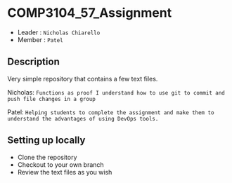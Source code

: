 # COMP3104_57_Assignment
- Leader : `Nicholas Chiarello`
- Member : `Patel`

## Description
Very simple repository that contains a few text files.

Nicholas: `Functions as proof I understand how to use git to commit and push file changes in a group`

Patel: `Helping students to complete the assignment and make them to understand the advantages of using DevOps tools.`

## Setting up locally
- Clone the repository
- Checkout to your own branch
- Review the text files as you wish
